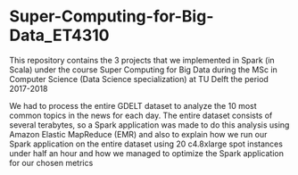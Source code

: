 # Super-Computing-for-Big-Data_ET4310
This repository contains the 3 projects that we implemented in Spark (in Scala) under the course Super Computing for Big Data during the MSc in Computer Science (Data Science specialization) at TU Delft the period 2017-2018

We had to process the entire GDELT dataset to analyze the 10 most common topics in the news for each day. The entire dataset consists of several terabytes, so a Spark application was made to do this analysis using Amazon Elastic MapReduce (EMR) and also to explain how we run our Spark application on the entire dataset using 20 c4.8xlarge spot instances under half an hour and how we managed to optimize the Spark application for our chosen metrics
